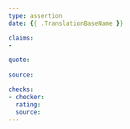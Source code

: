 ```yaml
---
type: assertion
date: {{ .TranslationBaseName }}

claims:
- 

quote:
  
source: 

checks:
- checker: 
  rating: 
  source: 
---
```

